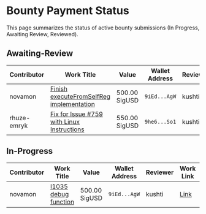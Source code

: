 # Bounty Payment Status

This page summarizes the status of active bounty submissions (In Progress, Awaiting Review, Reviewed).

## Awaiting-Review

| Contributor | Work Title | Value | Wallet Address | Reviewer | Work Link | Last Updated |
| --- | --- | --- | --- | --- | --- | --- |
| novamon | [Finish executeFromSelfReg implementation](../submissions/ergoplatform-sigmastate-interpreter-1039.json) | 500.00 SigUSD | `9iEd...AgW` | kushti | [Link](https://github.com/ergoplatform/sigmastate-interpreter/pull/1055) | 2025-05-02 |
| rhuze-emryk | [Fix for Issue #759 with Linux Instructions](../submissions/rhuze-emryk-sigma-rust-759.json) | 550.00 SigUSD | `9he6...So1` | kushti | [Link](https://github.com/ergoplatform/sigma-rust/pull/810) | 2025-05-02 |

## In-Progress

| Contributor | Work Title | Value | Wallet Address | Reviewer | Work Link | Last Updated |
| --- | --- | --- | --- | --- | --- | --- |
| novamon | [I1035 debug function](../submissions/ergoplatform-sigmastate-interpreter-1035.json) | 500.00 SigUSD | `9iEd...AgW` | kushti | [Link](https://github.com/ergoplatform/sigmastate-interpreter/pull/1064) | 2025-05-02 |

